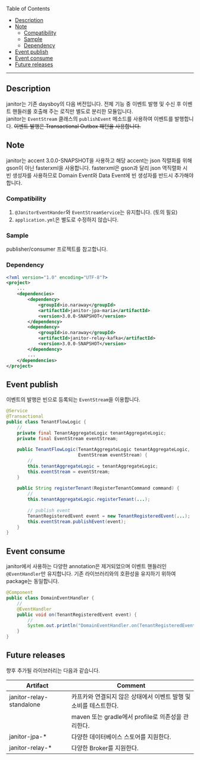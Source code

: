 Table of Contents

- [Description](#description)
- [Note](#note)
    - [Compatibility](#compatibility)
    - [Sample](#sample)
    - [Dependency](#dependency)
- [Event publish](#event-publish)
- [Event consume](#event-consume)
- [Future releases](#future-releases)

---

## Description

janitor는 기존 daysboy의 다음 버전입니다. 전체 기능 중 이벤트 발행 및 수신 후 이벤트 핸들러롤 호출해 주는 로직만 별도로 분리한 모듈입니다.  
janitor는 `EventStream` 클래스의 `publishEvent` 메소드를 사용하여 이벤트를 발행합니다. ~~이벤트 발행은 Transactional Outbox 패턴을 사용합니다.~~

## Note

janitor는 accent 3.0.0-SNAPSHOT을 사용하고 해당 accent는 json 직렬화를 위해 gson이 아닌 fasterxml을 사용합니다. fasterxml은 gson과 달리 json 역직렬화 시 빈 생성자를 사용하므로 Domain Event와 Data Event에 빈 생성자를 반드시 추가해야 합니다.

### Compatibility

1. `@JanitorEventHander`와 `EventStreamService`는 유지합니다. (토의 필요)
2. `application.yml`은 별도로 수정하지 않습니다.

### Sample

publisher/consumer 프로젝트를 참고합니다.

### Dependency

```xml
<?xml version="1.0" encoding="UTF-8"?>
<project>
    ...
    <dependencies>
        <dependency>
            <groupId>io.naraway</groupId>
            <artifactId>janitor-jpa-maria</artifactId>
            <version>3.0.0-SNAPSHOT</version>
        </dependency>
        <dependency>
            <groupId>io.naraway</groupId>
            <artifactId>janitor-relay-kafka</artifactId>
            <version>3.0.0-SNAPSHOT</version>
        </dependency>
        ...
    </dependencies>
</project>
```
## Event publish

이벤트의 발행은 빈으로 등록되는 `EventStream`을 이용합니다.

```java
@Service
@Transactional
public class TenantFlowLogic {
    //
    private final TenantAggregateLogic tenantAggregateLogic;
    private final EventStream eventStream;
    
    public TenantFlowLogic(TenantAggregateLogic tenantAggregateLogic,
                           EventStream eventStream) {
        //
        this.tenantAggregateLogic = tenantAggregateLogic;
        this.eventStream = eventStream;
    }
    
    public String registerTenant(RegisterTenantCommand command) {
        //
        this.tenantAggregateLogic.registerTenant(...);
        
        // publish event
        TenantRegisteredEvent event = new TenantRegisteredEvent(...);
        this.eventStream.publishEvent(event);
    }
}
```

## Event consume

janitor에서 사용하는 다양한 annotation은 제거되었으며 이벤트 핸들러인 `@EventHandler`만 유지합니다. 기존 라이브러리와의 호환성을 유지하기 위하여 package는 동일합니다.

```java
@Component
public class DomainEventHandler {
    //
    @EventHandler
    public void on(TenantRegisteredEvent event) {
        //
        System.out.println("DomainEventHandler.on(TenantRegisteredEvent): " + JsonUtil.toJson(event));
    }
}
```

## Future releases

향후 추가될 라이브러리는 다음과 같습니다.

| Artifact                 | Comment                                                           |
| ---                      | ---                                                               |
| janitor-relay-standalone | 카프카와 연결되지 않은 상태에서 이벤트 발행 및 소비를 테스트한다. |
|                          | maven 또는 gradle에서 profile로 의존성을 관리한다.                |
| janitor-jpa-*            | 다양한 데이터베이스 스토어를 지원한다.                            |
| janitor-relay-*          | 다양한 Broker를 지원한다.                                         |
